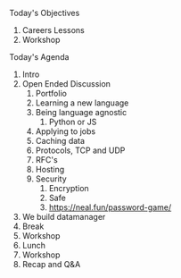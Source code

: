 Today's Objectives

1. Careers Lessons
2. Workshop

Today's Agenda

1. Intro
2. Open Ended Discussion
   1. Portfolio
   2. Learning a new language
   3. Being language agnostic
      1. Python or JS
   4. Applying to jobs
   5. Caching data
   6. Protocols, TCP and UDP
   7. RFC's
   8. Hosting
   9. Security
      1.  Encryption
      2.  Safe
      3.  https://neal.fun/password-game/
  1.  We build datamanager
  2.  Break
  3.  Workshop
  4.  Lunch
  5.  Workshop
  6.  Recap and Q&A

